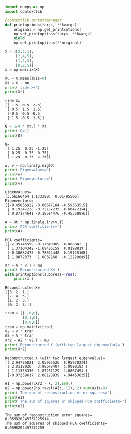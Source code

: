 

```python
import numpy as np
import contextlib

@contextlib.contextmanager
def printoptions(*args, **kwargs):
    original = np.get_printoptions()
    np.set_printoptions(*args, **kwargs)
    yield 
    np.set_printoptions(**original)
```


```python
X = [[3,2,1],
     [2,4,5],
     [1,2,3],
     [0,2,5]]
X = np.matrix(X)
```


```python
mu = X.mean(axis=0)
Xt = X - mu
print('tide X=')
print(Xt)
```

    tide X=
    [[ 1.5 -0.5 -2.5]
     [ 0.5  1.5  1.5]
     [-0.5 -0.5 -0.5]
     [-1.5 -0.5  1.5]]



```python
Q = 1/4 * Xt.T * Xt
print('Q=')
print(Q)
```

    Q=
    [[ 1.25  0.25 -1.25]
     [ 0.25  0.75  0.75]
     [-1.25  0.75  2.75]]



```python
w, v = np.linalg.eig(Q)
print('Eigenvalues=')
print(w)
print('Eigenvectors=')
print(v)
```

    Eigenvalues=
    [3.56166464 1.1733803  0.01495506]
    Eigenvectors=
    [[-0.45056922 -0.66677184 -0.59363515]
     [ 0.19247228 -0.72187235  0.66472154]
     [ 0.87174641 -0.18524476 -0.45358856]]



```python
A = Xt * np.linalg.inv(v.T)
print('PCA coefficients=')
print(A)
```

    PCA coefficients=
    [[-2.95145599 -0.17610969 -0.0888421 ]
     [ 1.37104342 -1.69406159  0.0198819 ]
     [-0.30682473  0.78694448  0.19125108]
     [ 1.8872373   1.0832268  -0.12229089]]



```python
Xr = A * v.T + mu
print('Reconstructed X=')
with printoptions(suppress=True):
    print(Xr)
```

    Reconstructed X=
    [[3. 2. 1.]
     [2. 4. 5.]
     [1. 2. 3.]
     [0. 2. 5.]]



```python
tran = [[1,0,0],
        [0,1,0],
        [0,0,0]]
tran = np.matrix(tran)
v2 = v * tran
A2 = A * tran
Xr2 = A2 * v2.T + mu
print('Reconstructed X (with two largest eigenvalue)=')
print(Xr2)
```

    Reconstructed X (with two largest eigenvalue)=
    [[ 2.94726021  2.05905526  0.95970224]
     [ 2.0118026   3.98678407  5.0090182 ]
     [ 1.11353336  1.87287129  3.0867493 ]
     [-0.07259617  2.08128939  4.94453025]]



```python
e1 = np.power(Xr2 - X, 2).sum()
e2 = np.power(np.ravel(A[:,-1]), 2).sum(axis=0)
print('The sum of reconstruction error squares=')
print(e1)
print('The sum of squares of skipped PCA coefficients=')
print(e2)
```

    The sum of reconstruction error squares=
    0.059820245731225914
    The sum of squares of skipped PCA coefficients=
    0.0598202457312259

